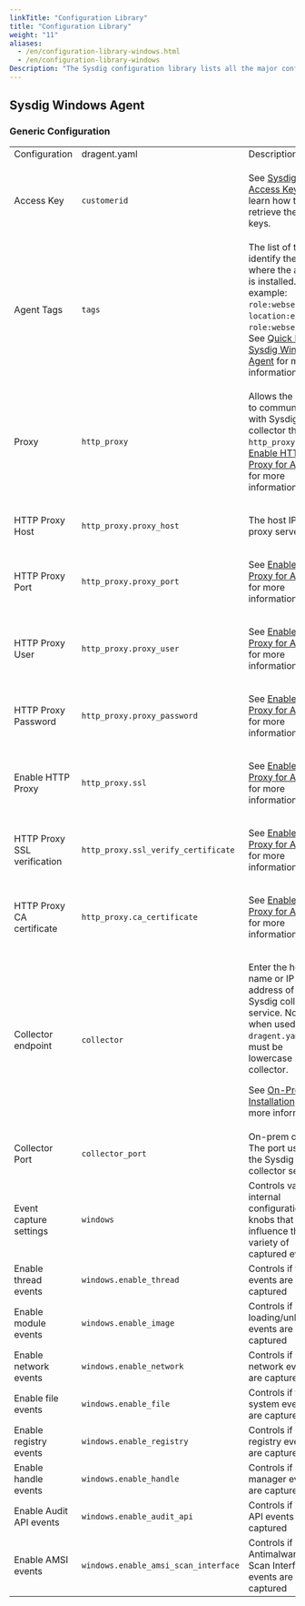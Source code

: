 ```yaml
---
linkTitle: "Configuration Library"
title: "Configuration Library"
weight: "11"
aliases:
  - /en/configuration-library-windows.html
  - /en/configuration-library-windows
Description: "The Sysdig configuration library lists all the major configurations supported by the Sysdig Windows Agent. This  document is evolving and will be updated as new configurations are added to the product."
---
```


## Sysdig Windows Agent

### Generic Configuration

<table>
    <tr>
        <td>Configuration</td>
        <td>dragent.yaml</td>
        <td>Description</td>
        <td>Default</td>
    </tr>
    <tr>
        <td>Access Key</td>
        <td><code>customerid</code></td>
        <td>
            <p>See <a href="/en/docs/administration/administration-settings/agent-installation-overview-and-key/#retrieve-the-agent-access-key">Sysdig Agent Access Keys</a> to learn how to retrieve the agent keys.</p>
        </td>
        <td></td>
    </tr>
    <tr>
        <td>Agent Tags</td>
        <td><code>tags</code></td>
        <td>
            The list of tags to identify the host where the agent is installed. For example: <code>role:webserver</code>, <code>location:europe</code>, <code>role:webserver</code>. See
            <a href="/en/docs/installation/windows/">Quick Install Sysdig Windows Agent</a> for more information.
        </td>
        <td></td>
    </tr>
    <tr>
        <td>Proxy</td>
        <td><code>http_proxy</code></td>
        <td>
            <p>Allows the agent to communicate with Sysdig collector through <code>http_proxy</code>. See <a href="/en/enable-http-proxy-for-agents/">Enable HTTP Proxy for Agents</a> for more information.</p>
        </td>
        <td></td>
    </tr>
    <tr>
        <td>HTTP Proxy Host</td>
        <td><code>http_proxy.proxy_host</code></td>
        <td><p>The host IP of the proxy server.</p></td>
        <td></td>
    </tr>
    <tr>
        <td>HTTP Proxy Port</td>
        <td><code>http_proxy.proxy_port</code></td>
        <td>
            <p>See <a href="/en/enable-http-proxy-for-agents">Enable HTTP Proxy for Agents</a> for more information.</p>
        </td>
        <td></td>
    </tr>
    <tr>
        <td>HTTP Proxy User</td>
        <td><code>http_proxy.proxy_user</code></td>
        <td>
            <p>See <a href="/en/enable-http-proxy-for-agents">Enable HTTP Proxy for Agents</a> for more information.</p>
        </td>
        <td></td>
    </tr>
    <tr>
        <td>HTTP Proxy Password</td>
        <td><code>http_proxy.proxy_password</code></td>
        <td>
            <p>See <a href="/en/enable-http-proxy-for-agents">Enable HTTP Proxy for Agents</a> for more information.</p>
        </td>
        <td></td>
    </tr>
    <tr>
        <td>Enable HTTP Proxy</td>
        <td><code>http_proxy.ssl</code></td>
        <td>
            <p>See <a href="/en/enable-http-proxy-for-agents">Enable HTTP Proxy for Agents</a> for more information.</p>
        </td>
        <td></td>
    </tr>
    <tr>
        <td>HTTP Proxy SSL verification</td>
        <td><code>http_proxy.ssl_verify_certificate</code></td>
        <td>
            <p>See <a href="/en/enable-http-proxy-for-agents">Enable HTTP Proxy for Agents</a> for more information.</p>
        </td>
        <td></td>
    </tr>
    <tr>
        <td>HTTP Proxy CA certificate</td>
        <td><code>http_proxy.ca_certificate</code></td>
        <td>
            <p>See <a href="/en/enable-http-proxy-for-agents">Enable HTTP Proxy for Agents</a> for more information.</p>
        </td>
        <td></td>
    </tr>
    <tr>
        <td>Collector endpoint</td>
        <td><code>collector</code></td>
        <td>
            <p>Enter the host name or IP address of the Sysdig collector service. Note that when used within <code>dragent.yaml</code>, must be lowercase collector.</p>
            <p>See <a href="/en/docs/administration/on-premises-deployments/on-premises-installation/installer-kubernetes-openshift/">On-Premises Installation</a> for more information.</p>
        </td>
        <td></td>
    </tr>
    <tr>
        <td>Collector Port</td>
        <td><code>collector_port</code></td>
        <td>On-prem only. The port used by the Sysdig collector service.</td>
        <td>6443</td>
    </tr>
     <tr>
        <td>Event capture settings</td>
        <td><code>windows</code></td>
        <td>Controls various internal configuration knobs that influence the variety of captured events</td>
        <td></td>
    </tr>
    <tr>
        <td>Enable thread events</td>
        <td><code>windows.enable_thread</code></td>
        <td>Controls if thread events are captured</td>
        <td>true</td>
    </tr>
     <tr>
        <td>Enable module events</td>
        <td><code>windows.enable_image</code></td>
        <td>Controls if image loading/unloading events are captured</td>
        <td>true</td>
    </tr>
    <tr>
        <td>Enable network events</td>
        <td><code>windows.enable_network</code></td>
        <td>Controls if network events are captured</td>
        <td>true</td>
    </tr>
    <tr>
        <td>Enable file events</td>
        <td><code>windows.enable_file</code></td>
        <td>Controls if file system events are captured</td>
        <td>true</td>
    </tr>
    <tr>
        <td>Enable registry events</td>
        <td><code>windows.enable_registry</code></td>
        <td>Controls if registry events are captured</td>
        <td>true</td>
    </tr>
    <tr>
        <td>Enable handle events</td>
        <td><code>windows.enable_handle</code></td>
        <td>Controls if object manager events are captured</td>
        <td>false</td>
    </tr>
    <tr>
        <td>Enable Audit API events</td>
        <td><code>windows.enable_audit_api</code></td>
        <td>Controls if Audit API events are captured</td>
        <td>true</td>
    </tr>
    <tr>
        <td>Enable AMSI events</td>
        <td><code>windows.enable_amsi_scan_interface</code></td>
        <td>Controls if Antimalware Scan Interface events are captured</td>
        <td>true</td>
    </tr>
</table>
